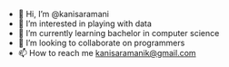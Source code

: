 - 👋 Hi, I’m @kanisaramani
- 👀 I’m interested in playing with data
- 🌱 I’m currently learning bachelor in computer science
- 💞️ I’m looking to collaborate on programmers
- 📫 How to reach me kanisaramanik@gmail.com


<!---
kanisaramani/kanisaramani is a ✨ special ✨ repository because its `README.md` (this file) appears on your GitHub profile.
You can click the Preview link to take a look at your changes.
--->
